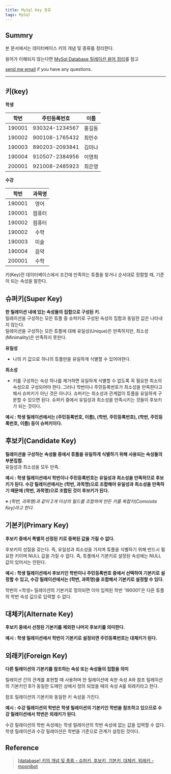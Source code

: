 ```yaml
---
title: MySql Key 종류
tags: MySql
---
```


## Summry  

본 문서에서는 데이터베이스 키의 개념 및 종류를 정리한다.    

용어가 이해되지 않는다면 [MySql Database 릴레이션 용어 정리](https://limjunho.github.io/2021/07/30/MySql-%EB%A6%B4%EB%A0%88%EC%9D%B4%EC%85%98-%EC%9A%A9%EC%96%B4.html)를 참고

[send me email](mailto:jewel7492@gmail.com) if you have any questions.

<!--more-->

---

## 키(key)

**학생**  

|학번|주민등록번호|이름|
|:--:|:--------:|:--:|
|190001|930324-1234567|홍길동|
|190002|900108-1765432|최민수|
|190003|890203-2093841|김미나|
|190004|910507-2384956|이영희|
|200001|921008-2485923|최은영|

**수강**  

|학번|과목명|
|:--:|:---:|
|190001|영어|
|190001|컴퓨터|
|190002|컴퓨터|
|190002|수학|
|190003|미술|
|190004|음악|
|200001|수학|

키(Key)란 데이터베이스에서 조건에 만족하는 튜플을 찾거나 순서대로 정렬할 때, 기준이 되는 속성을 말한다.

## 슈퍼키(Super Key)

**한 릴레이션 내에 있는 속성들의 집합으로 구성된 키.**  
릴레이션을 구성하는 모든 튜플 중 슈퍼키로 구성된 속성의 집합과 동일한 값은 나타내지 않는다.  
릴레이션을 구성하는 모든 튜플에 대해 유일성(Unique)은 만족하지만, 최소성(Minimality)은 만족하지 못한다.  

**유일성**  
* 나의 키 값으로 하나의 튜플만을 유일하게 식별할 수 있어야한다.  

**최소성**  
* 키를 구성하는 속성 하나를 제거하면 유일하게 식별할 수 없도록 꼭 필요한 최소의 속성으로 구성되어야 한다. 그러나 학번이나 주민등록번호가 최소성을 만족한다고 해서 슈퍼키가 아닌 것은 아니다. 슈퍼키는 최소성과 관계없이 튜플을 유일하게 구분할 수 있으면 된다. 슈퍼키 중에서 유일성과 최소성을 만족시키는 것들이 후보키가 되는 것이다.

**예시 : 학생 릴레이션에서는 (주민등록번호, 이름), (학번, 주민등록번호), (학번, 주민등록번호, 이름) 등이 슈퍼키이다.**

## 후보키(Candidate Key)

**릴레이션을 구성하는 속성들 중에서 튜플을 유일하게 식별하기 위해 사용되는 속성들의 부분집합.**  
유일성과 최소성을 모두 만족.  

**예시 : 학생 릴레이션에서 학번이나 주민등록번호는 유일성과 최소성을 만족하므로 후보키가 된다. 수강 릴레이션에서는 (학번, 과목명)으로 조합해야 유일성과 최소성을 만족하기 때문에 (학번, 과목명)으로 조합된 것이 후보키가 된다.**

*※ (학번, 과목명)과 같이 2개 이상의 필드를 조합하여 만든 키를 복합키(Comoisite Key)라고 한다.*  

## 기본키(Primary Key)

**후보키 중에서 특별히 선정된 키로 중복된 값을 가질 수 없다.**  

후보키의 성질을 갖는다. 즉, 유일성과 최소성을 가지며 튜플을 식별하기 위해 반드시 필요한 키이며 NULL 값을 가질 수 없다. 즉, 튜플에서 기본키로 설정된 속성에는 NULL 값이 있어서는 안된다.

**예시 : 학생 릴레이션에서 후보키인 학번이나 주민등록번호 중에서 선택하여 기본키로 설정할 수 있고, 수강 릴레이션에서는 (학번, 과목명)을 조합해서 기본키로 설정할 수 있다.**  

학번이 <학생> 릴레이션의 기본키로 정의되면 이미 입력된 학번 '190001'은 다른 튜플의 학번 속성 값으로 입력할 수 없다.  

## 대체키(Alternate Key)

**후보키 중에서 선정된 기본키를 제외한 나머지 후보키를 의미한다.**  

**예시 : 학생 릴레이션에서 학번이 기본키로 설정되면 주민등록번호는 대체키가 된다.**  

## 외래키(Foreign Key)

**다른 릴레이션의 기본키를 참조하는 속성 또는 속성들의 집합을 의미**  

릴레이션 간의 관계를 표현할 때 사용하며 한 릴레이션에 속한 속성 A와 참조 릴레이션의 기본키인 B가 동일한 도메인 상에서 정의 되었을 때의 속성 A를 외래키라고 한다.  

참조 릴레이션의 기본키와 동일한 키 속성을 가진다.  

**예시 : 수강 릴레이션의 학번은 학생 릴레이션의 기본키인 학번을 참조하고 있으므로 수강 릴레이션에서 학번은 외래키가 된다.**  

수강 릴레이션의 학번 속성에는 학생 릴레이션의 학번 속성에 없는 값을 입력할 수 없다.  
학생 릴레이션과 수강 릴레이션은 학번을 기준으로 관계가 설정된 것이다.  

## Reference

> [[database] 키의 개념 및 종류 - 슈퍼키, 후보키, 기본키, 대체키, 외래키 - moonibot](https://moonibot.tistory.com/61)   